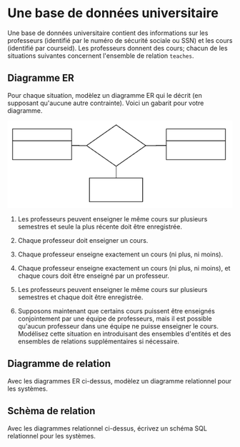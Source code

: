 # Une base de données universitaire

Une base de données universitaire contient des informations sur les professeurs
(identifié par le numéro de sécurité sociale ou SSN) et les cours
(identifié par courseid). Les professeurs donnent des cours; chacun de
les situations suivantes concernent l'ensemble de relation `teaches`.

## Diagramme ER

Pour chaque situation, modèlez un diagramme ER qui le décrit
(en supposant qu'aucune autre contrainte).  Voici un gabarit pour
votre diagramme.

![Gabarit du diagram](assets/template_er.png)

1) Les professeurs peuvent enseigner le même cours sur plusieurs semestres et seule la plus récente doit être enregistrée.


2) Chaque professeur doit enseigner un cours.


3) Chaque professeur enseigne exactement un cours (ni plus, ni moins).


4) Chaque professeur enseigne exactement un cours (ni plus, ni moins), et chaque cours doit être enseigné par un professeur.


5) Les professeurs peuvent enseigner le même cours sur plusieurs semestres et chaque doit être enregistrée.


6) Supposons maintenant que certains cours puissent être enseignés conjointement par une équipe de professeurs, mais il est possible qu'aucun professeur dans une équipe ne puisse enseigner le cours. Modélisez cette situation en introduisant des ensembles d'entités et des ensembles de relations supplémentaires si nécessaire.



## Diagramme de relation

Avec les diagrammes ER ci-dessus, modèlez un diagramme relationnel pour les systèmes.


## Schèma de relation

Avec les diagrammes relationnel ci-dessus, écrivez un schéma SQL relationnel pour les systèmes.

